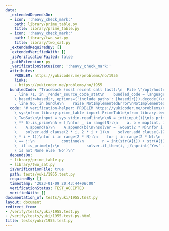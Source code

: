 ```yaml
---
data:
  _extendedDependsOn:
  - icon: ':heavy_check_mark:'
    path: library/prime_table.py
    title: library/prime_table.py
  - icon: ':heavy_check_mark:'
    path: library/two_sat.py
    title: library/two_sat.py
  _extendedRequiredBy: []
  _extendedVerifiedWith: []
  _isVerificationFailed: false
  _pathExtension: py
  _verificationStatusIcon: ':heavy_check_mark:'
  attributes:
    PROBLEM: https://yukicoder.me/problems/no/1955
    links:
    - https://yukicoder.me/problems/no/1955
  bundledCode: "Traceback (most recent call last):\n  File \"/opt/hostedtoolcache/PyPy/3.7.13/x64/site-packages/onlinejudge_verify/documentation/build.py\"\
    , line 71, in _render_source_code_stat\n    bundled_code = language.bundle(stat.path,\
    \ basedir=basedir, options={'include_paths': [basedir]}).decode()\n  File \"/opt/hostedtoolcache/PyPy/3.7.13/x64/site-packages/onlinejudge_verify/languages/python.py\"\
    , line 96, in bundle\n    raise NotImplementedError\nNotImplementedError\n"
  code: "# verification-helper: PROBLEM https://yukicoder.me/problems/no/1955\nimport\
    \ sys\nfrom library.prime_table import PrimeTable\nfrom library.two_sat import\
    \ TwoSat\n\ninput = sys.stdin.readline\n\nN = int(input())\nis_prime = PrimeTable(10\
    \ ** 6).is_prime\nA = []\nfor _ in range(N):\n    a, b = map(int, input().split())\n\
    \    A.append(a)\n    A.append(b)\n\nsolver = TwoSat(2 * N)\nfor i in range(N):\n\
    \    solver.add_clause(2 * i, 2 * i + 1)\n    solver.add_clause(~(2 * i), ~(2\
    \ * i + 1))\nfor i in range(2 * N):\n    for j in range(2 * N):\n        if i\
    \ == j:\n            continue\n        n = int(str(A[i]) + str(A[j]))\n      \
    \  if is_prime[n]:\n            solver.if_then(i, j)\nprint('Yes' if solver.solve()\
    \ is not None else 'No')\n"
  dependsOn:
  - library/prime_table.py
  - library/two_sat.py
  isVerificationFile: true
  path: tests/yuki/1955.test.py
  requiredBy: []
  timestamp: '2023-01-09 20:43:44+09:00'
  verificationStatus: TEST_ACCEPTED
  verifiedWith: []
documentation_of: tests/yuki/1955.test.py
layout: document
redirect_from:
- /verify/tests/yuki/1955.test.py
- /verify/tests/yuki/1955.test.py.html
title: tests/yuki/1955.test.py
---
```

